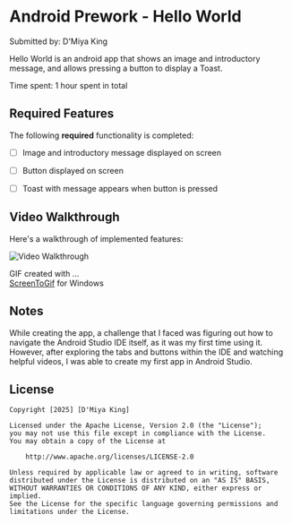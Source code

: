 # Android Prework - Hello World

Submitted by: D'Miya King

Hello World is an android app that shows an image and introductory message, and allows pressing a button to display a Toast. 

Time spent: 1 hour spent in total

## Required Features

The following **required** functionality is completed:

* [ ] Image and introductory message displayed on screen
* [ ] Button displayed on screen
* [ ] Toast with message appears when button is pressed 


## Video Walkthrough

Here's a walkthrough of implemented features:

<img src='https://imgur.com/hHI7j3h' title='Hello World' width='' alt='Video Walkthrough' />


GIF created with ...  
[ScreenToGif](https://www.screentogif.com/) for Windows


## Notes

While creating the app, a challenge that I faced was figuring out how to navigate the Android Studio IDE itself, as it was my first time using it. However, after exploring the tabs and buttons within the IDE and watching helpful videos, I was able to create my first app in Android Studio.
## License

    Copyright [2025] [D'Miya King]

    Licensed under the Apache License, Version 2.0 (the "License");
    you may not use this file except in compliance with the License.
    You may obtain a copy of the License at

        http://www.apache.org/licenses/LICENSE-2.0

    Unless required by applicable law or agreed to in writing, software
    distributed under the License is distributed on an "AS IS" BASIS,
    WITHOUT WARRANTIES OR CONDITIONS OF ANY KIND, either express or implied.
    See the License for the specific language governing permissions and
    limitations under the License.
